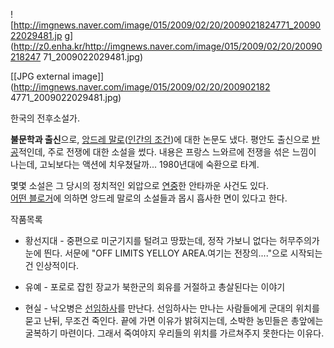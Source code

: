 ![http://imgnews.naver.com/image/015/2009/02/20/2009021824771_2009022029481.jp
g](http://z0.enha.kr/http://imgnews.naver.com/image/015/2009/02/20/20090218247
71_2009022029481.jpg)

[[JPG external image]](http://imgnews.naver.com/image/015/2009/02/20/200902182
4771_2009022029481.jpg)

  
한국의 전후소설가.

**불문학과 출신**으로, [앙드레 말로](%EC%95%99%EB%93%9C%EB%A0%88%20%EB%A7%90%EB%A1%9C.md)([인간의 조건](%EC%9D%B8%EA%B0%84%EC%9D%98%20%EC%A1%B0%EA%B1%B4.md))에 대한 논문도 냈다. 평안도 출신으로 [반공](%EB%B0%98%EA%B3%B5.md)적인데, 주로 전쟁에 대한 소설을 썼다. 내용은 프랑스 느와르에 전쟁을 섞은 느낌이 나는데, 고뇌보다는 액션에 치우쳤달까... 1980년대에 숙환으로 타계.

몇몇 소설은 그 당시의 정치적인 외압으로 [연중](%EC%97%B0%EC%A4%91.md)한 안타까운 사건도 있다.  
[어떤 블로거](http://kastlerock.egloos.com/4431286)에 의하면 앙드레 말로의 소설들과 몹시 흡사한 면이 있다고
한다.

작품목록

  * 황선지대 - 중편으로 미군기지를 털려고 땅팠는데, 정작 가보니 없다는 허무주의가 눈에 띈다. 서문에 "OFF LIMITS YELLOY AREA.여기는 전장의...."으로 시작되는 건 인상적이다.  

  * 유예 - 포로로 잡힌 장교가 북한군의 회유를 거절하고 총살된다는 이야기  

  * 현실 - 낙오병은 [선임하사](%EC%84%A0%EC%9E%84%ED%95%98%EC%82%AC.md)를 만난다. 선임하사는 만나는 사람들에게 군대의 위치를 묻고 난뒤, 무조건 죽인다. 끝에 가면 이유가 밝혀지는데, 소박한 농민들은 총앞에는 굴복하기 마련이다. 그래서 죽여야지 우리들의 위치를 가르쳐주지 못한다는 이유다.  

